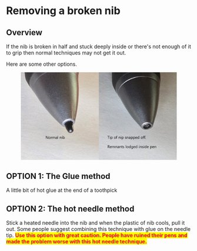 # Removing a broken nib

## Overview

If the nib is broken in half and stuck deeply inside or there's not enough of it to grip then normal techniques may not get it out.&#x20;

Here are some other options.&#x20;

<figure><img src="../../.gitbook/assets/Slide_20240510_132641.jpg" alt="" width="563"><figcaption></figcaption></figure>

## OPTION 1: The Glue method

A little bit of hot glue at the end of a toothpick

## OPTION 2: The hot needle method

Stick a heated needle into the nib and when the plastic of nib cools, pull it out. Some people suggest combining this technique with glue on the needle tip. <mark style="color:red;">**Use this option with great caution. People have ruined their pens and made the problem worse with this hot needle technique.**</mark>
